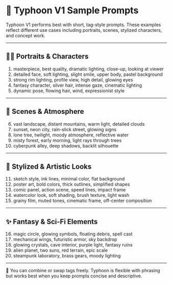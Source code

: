 # 🎨 Typhoon V1 Sample Prompts

Typhoon V1 performs best with short, tag-style prompts. These examples reflect different use cases including portraits, scenes, stylized characters, and concept work.

---

## 🧑‍🎨 Portraits & Characters

1. masterpiece, best quality, dramatic lighting, close-up, looking at viewer  
2. detailed face, soft lighting, slight smile, upper body, pastel background  
3. strong rim lighting, profile view, high detail, glowing eyes  
4. fantasy character, silver hair, intense gaze, cinematic lighting  
5. dynamic pose, flowing hair, wind, expressionist style  

---

## 🌆 Scenes & Atmosphere

6. vast landscape, distant mountains, warm light, detailed clouds  
7. sunset, neon city, rain-slick street, glowing signs  
8. lone tree, twilight, moody atmosphere, reflective water  
9. misty forest, early morning, light rays through trees  
10. cyberpunk alley, deep shadows, backlit silhouette  

---

## 🧪 Stylized & Artistic Looks

11. sketch style, ink lines, minimal color, flat background  
12. poster art, bold colors, thick outlines, simplified shapes  
13. comic panel, action scene, speed lines, impact frame  
14. watercolor look, soft shading, brush texture, light wash  
15. grainy film, muted tones, cinematic frame, off-center composition  

---

## ✨ Fantasy & Sci-Fi Elements

16. magic circle, glowing symbols, floating debris, spell cast  
17. mechanical wings, futuristic armor, sky backdrop  
18. glowing crystals, cave interior, purple light, fantasy ruins  
19. alien planet, two suns, red terrain, epic scale  
20. steampunk laboratory, brass gears, moody lighting  

---

📌 You can combine or swap tags freely. Typhoon is flexible with phrasing but works best when you keep prompts concise and descriptive.
